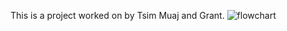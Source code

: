This is a project worked on by Tsim Muaj and Grant.
![flowchart](https://github.com/OceusGreycastle/atlas-printf/assets/143840095/c82a3d8e-a9a8-4132-8245-b8645f420067)
